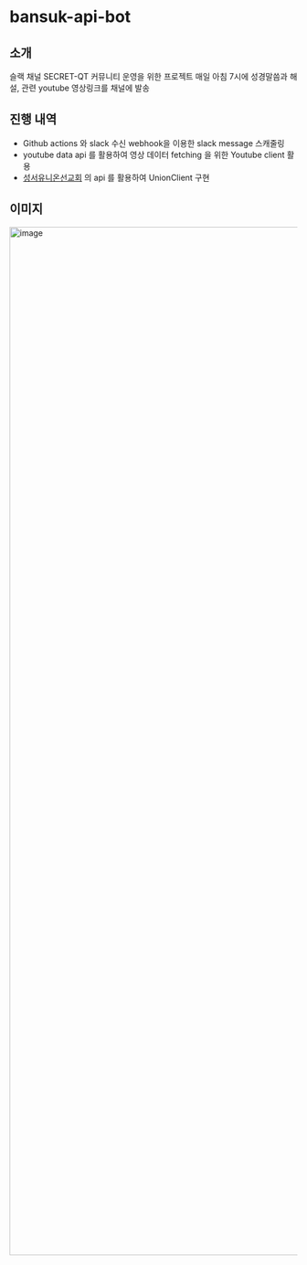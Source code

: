 # bansuk-api-bot

## 소개

슬랙 채널 SECRET-QT 커뮤니티 운영을 위한 프로젝트
매일 아침 7시에 성경말씀과 해설, 관련 youtube 영상링크를 채널에 발송

## 진행 내역

- Github actions 와 slack 수신 webhook을 이용한 slack message 스캐줄링
- youtube data api 를 활용하여 영상 데이터 fetching 을 위한 Youtube client 활용
- [성서유니온선교회](https://sum.su.or.kr:8888/bible/today) 의 api 를 활용하여 UnionClient 구현


## 이미지

<img width="1800" alt="image" src="https://user-images.githubusercontent.com/82504981/236675173-49666ae9-577c-4c86-98a2-79c46fb65331.png">

